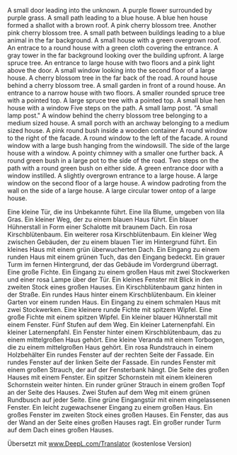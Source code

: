A small door leading into the unknown.
A purple flower surrounded by purple grass.
A small path leading to a blue house.
A blue hen house formed a shallot with a brown roof.
A pink cherry blossom tree.
Another pink cherry blossom tree.
A small path between buildings leading to a blue animal in the far background.
A small house with a green overgrown roof.
An entrace to a round house with a green cloth covering the entrance.
A gray tower in the far background looking over the building upfront.
A large spruce tree.
An entrance to large house with two floors and a pink light above the door.
A small window looking into the second floor of a large house.
A cherry blossom tree in the far back of the road.
A round house behind a cherry blossom tree.
A small garden in front of a round house.
An entrance to a narrow house with two floors.
A smaller rounded spruce tree with a pointed top.
A large spruce tree with a pointed top.
A small blue hen house with a window
Five steps on the path.
A small lamp post.
"A small lamp post."
A window behind the cherry blossom tree belonging to a medium sized house.
A small porch with an archway belonging to a medium sized house.
A pink round bush inside a wooden container
A round window to the right of the facade.
A round window to the left of the facade.
A round window with a large bush hanging from the windowsill.
The side of the large house with a window.
A pointy chimney with a smaller one further back.
A round green bush in a large pot to the side of the road.
Two steps on the path with a round green bush on either side.
A green entrance door with a window instilled.
A slightly overgrown entrance to a large house.
A large window on the second floor of a large house.
A window padroting from the wall on the side of a large house.
A large circular tower ontop of a large house.



Eine kleine Tür, die ins Unbekannte führt.
Eine lila Blume, umgeben von lila Gras.
Ein kleiner Weg, der zu einem blauen Haus führt.
Ein blauer Hühnerstall in Form einer Schalotte mit braunem Dach.
Ein rosa Kirschblütenbaum.
Ein weiterer rosa Kirschblütenbaum.
Ein kleiner Weg zwischen Gebäuden, der zu einem blauen Tier im Hintergrund führt.
Ein kleines Haus mit einem grün überwucherten Dach.
Ein Eingang zu einem runden Haus mit einem grünen Tuch, das den Eingang bedeckt.
Ein grauer Turm im fernen Hintergrund, der das Gebäude im Vordergrund überragt.
Eine große Fichte.
Ein Eingang zu einem großen Haus mit zwei Stockwerken und einer rosa Lampe über der Tür.
Ein kleines Fenster mit Blick in den zweiten Stock eines großen Hauses.
Ein Kirschblütenbaum ganz hinten in der Straße.
Ein rundes Haus hinter einem Kirschblütenbaum.
Ein kleiner Garten vor einem runden Haus.
Ein Eingang zu einem schmalen Haus mit zwei Stockwerken.
Eine kleinere runde Fichte mit spitzem Wipfel.
Eine große Fichte mit einem spitzen Wipfel.
Ein kleiner blauer Hühnerstall mit einem Fenster.
Fünf Stufen auf dem Weg.
Ein kleiner Laternenpfahl.
Ein kleiner Laternenpfahl.
Ein Fenster hinter einem Kirschblütenbaum, das zu einem mittelgroßen Haus gehört.
Eine kleine Veranda mit einem Torbogen, die zu einem mittelgroßen Haus gehört.
Ein rosa Rundstrauch in einem Holzbehälter
Ein rundes Fenster auf der rechten Seite der Fassade.
Ein rundes Fenster auf der linken Seite der Fassade.
Ein rundes Fenster mit einem großen Strauch, der auf der Fensterbank hängt.
Die Seite des großen Hauses mit einem Fenster.
Ein spitzer Schornstein mit einem kleineren Schornstein weiter hinten.
Ein runder grüner Strauch in einem großen Topf an der Seite des Hauses.
Zwei Stufen auf dem Weg mit einem grünen Rundbusch auf jeder Seite.
Eine grüne Eingangstür mit einem eingelassenen Fenster.
Ein leicht zugewachsener Eingang zu einem großen Haus.
Ein großes Fenster im zweiten Stock eines großen Hauses.
Ein Fenster, das aus der Wand an der Seite eines großen Hauses ragt.
Ein großer runder Turm auf dem Dach eines großen Hauses.

Übersetzt mit www.DeepL.com/Translator (kostenlose Version)